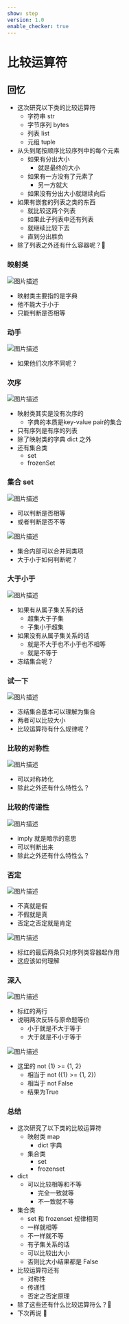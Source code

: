 ```yaml
---
show: step
version: 1.0
enable_checker: true
---
```


# 比较运算符

## 回忆

- 这次研究以下类的比较运算符
  - 字符串 str
  - 字节序列 bytes
  - 列表 list
  - 元组 tuple
- 从头到尾按顺序比较序列中的每个元素
  - 如果有分出大小
    - 就是最终的大小
  - 如果有一方没有了元素了
    - 另一方就大
  - 如果没有分出大小就继续向后
- 如果有嵌套的列表之类的东西
  - 就比较这两个列表
  - 如果此子列表中还有列表
  - 就继续比较下去
  - 直到分出胜负
- 除了列表之外还有什么容器呢？🤔

### 映射类

![图片描述](https://doc.shiyanlou.com/courses/uid1190679-20210917-1631887600616)

- 映射类主要指的是字典
- 他不能大于小于
- 只能判断是否相等

### 动手

![图片描述](https://doc.shiyanlou.com/courses/uid1190679-20210917-1631887701536)

- 如果他们次序不同呢？

### 次序

![图片描述](https://doc.shiyanlou.com/courses/uid1190679-20210917-1631889275927)

- 映射类其实是没有次序的
	- 字典的本质是key-value pair的集合
- 只有序列是有序的列表
- 除了映射类的字典 dict 之外
- 还有集合类
  - set
  - frozenSet

### 集合 set

![图片描述](https://doc.shiyanlou.com/courses/uid1190679-20210917-1631887816651)

- 可以判断是否相等
- 或者判断是否不等

![图片描述](https://doc.shiyanlou.com/courses/uid1190679-20210917-1631888166200)

- 集合内部可以合并同类项
- 大于小于如何判断呢？

### 大于小于

![图片描述](https://doc.shiyanlou.com/courses/uid1190679-20210917-1631888263419)

- 如果有从属子集关系的话
  - 超集大于子集
  - 子集小于超集
- 如果没有从属子集关系的话
  - 就是不大于也不小于也不相等
  - 就是不等于
- 冻结集合呢？

### 试一下

![图片描述](https://doc.shiyanlou.com/courses/uid1190679-20210917-1631888636356)

- 冻结集合基本可以理解为集合
- 两者可以比较大小
- 比较运算符有什么规律呢？

### 比较的对称性

![图片描述](https://doc.shiyanlou.com/courses/uid1190679-20210917-1631888744106)

- 可以对称转化
- 除此之外还有什么特性么？

### 比较的传递性

![图片描述](https://doc.shiyanlou.com/courses/uid1190679-20210917-1631888834147)

- imply 就是暗示的意思
- 可以判断出来
- 除此之外还有什么特性么？

### 否定

![图片描述](https://doc.shiyanlou.com/courses/uid1190679-20210917-1631888920137)

- 不真就是假
- 不假就是真
- 否定之否定就是肯定

![图片描述](https://doc.shiyanlou.com/courses/uid1190679-20220102-1641089034994)

- 标红的最后两条只对序列类容器起作用
- 这应该如何理解

### 深入

![图片描述](https://doc.shiyanlou.com/courses/uid1190679-20220102-1641089034994)

- 标红的两行
- 说明两次反转与原命题等价
	- 小于就是不大于等于
	- 大于就是不小于等于

![图片描述](https://doc.shiyanlou.com/courses/uid1190679-20220102-1641089083378)

- 这里的 not {1} >= {1, 2}
	- 相当于 not ({1} >= {1, 2})
	- 相当于 not False
	- 结果为True

### 总结

- 这次研究了以下类的比较运算符
  - 映射类 map
    - dict 字典
  - 集合类
    - set
    - frozenset
- dict
  - 可以比较相等和不等
    - 完全一致就等
    - 不一致就不等
- 集合类
  - set 和 frozenset 规律相同
  - 一样就相等
  - 不一样就不等
  - 有子集关系的话
  - 可以比较出大小
  - 否则比大小结果都是 False
- 比较运算符还有
  - 对称性
  - 传递性
  - 否定之否定原理
- 除了这些还有什么比较运算符么？🤔
- 下次再说 👋

